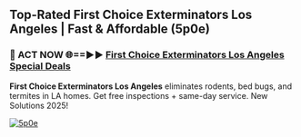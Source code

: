 ## Top-Rated First Choice Exterminators Los Angeles | Fast & Affordable (5p0e)

<h3>🐜 ACT NOW 🌐==►► <a href="https://tinyurl.com/2dysvsjj" rel="nofollow">First Choice Exterminators Los Angeles Special Deals</a></h3>

**First Choice Exterminators Los Angeles** eliminates rodents, bed bugs, and termites in LA homes. Get free inspections + same-day service. New Solutions 2025!

[![5p0e](https://i.imgur.com/JCYaghj.jpeg)](https://tinyurl.com/2dysvsjj)